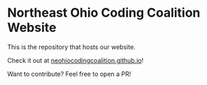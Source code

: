 # Northeast Ohio Coding Coalition Website

This is the repository that hosts our website.

Check it out at [neohiocodingcoalition.github.io](https://neohiocodingcoalition.github.io)!

Want to contribute? Feel free to open a PR!

